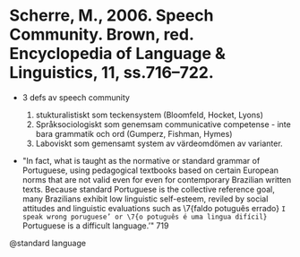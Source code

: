 # Scherre, M., 2006. Speech Community.  Brown, red. Encyclopedia of Language & Linguistics, 11, ss.716–722.

- 3 defs av speech community
	1.	stukturalistiskt som teckensystem (Bloomfeld, Hocket, Lyons)
	2.	Språksociologiskt som genemsam communicative competense - inte bara grammatik och ord (Gumperz, Fishman, Hymes)
	3.	Laboviskt som gemensamt system av värdeomdömen av varianter.

- "In fact, what is taught as the normative or standard grammar of Portuguese, using pedagogical textbooks based on certain European norms that are not valid even for even for contemporary Brazilian written texts. Because standard Portuguese is the collective reference  goal, many Brazilians exhibit low linguistic self-esteem, reviled by social attitudes and linguistic evaluations such as \7{faldo potuguês errado} `I speak wrong poruguese’ or \7{o potuguês é uma lingua difícil} `Portuguese is a difficult language.’" 719

@standard language
